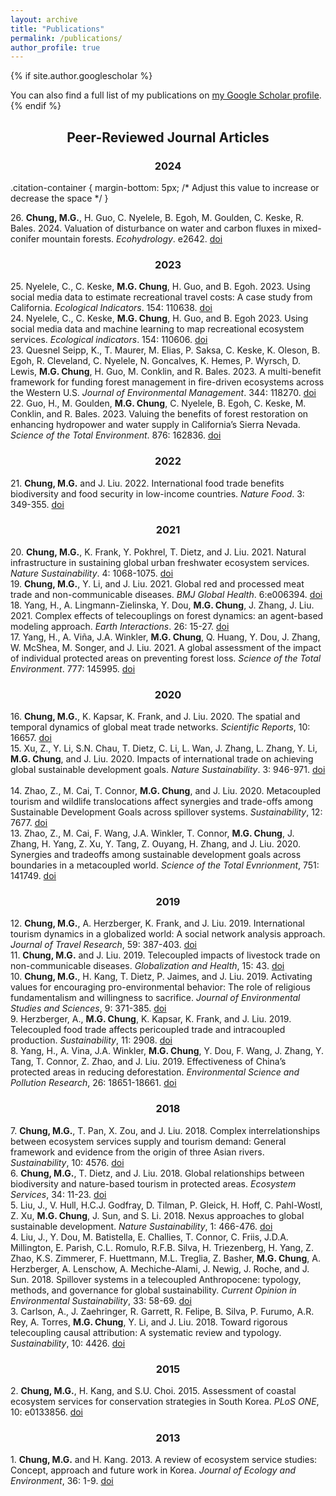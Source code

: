 ```yaml
---
layout: archive
title: "Publications"
permalink: /publications/
author_profile: true
---
```

{% if site.author.googlescholar %}
  <div class="wordwrap">You can also find a full list of my publications on <a href="{{site.author.googlescholar}}">my Google Scholar profile</a>.</div>
{% endif %}

<h2 style="text-align: center;">Peer-Reviewed Journal Articles</h2>

<h3 style="text-align: center;">2024</h3>

.citation-container {
    margin-bottom: 5px; /* Adjust this value to increase or decrease the space */
}

<div class="citation-container">
    26. <strong>Chung, M.G.</strong>, H. Guo, C. Nyelele, B. Egoh, M. Goulden, C. Keske, R. Bales. 2024. Valuation of disturbance on water and carbon fluxes in mixed-conifer mountain forests. <em>Ecohydrology</em>. e2642. 
    <a href="https://doi.org/10.1002/eco.2642">doi</a>
    <span style="display: inline-block;">
        <span class="__dimensions_badge_embed__" data-doi="10.1002/eco.2642" data-style="small_rectangle"></span>
        <script async src="https://badge.dimensions.ai/badge.js" charset="utf-8"></script>
    </span>
    <span style="display: inline-block;">
        <div data-badge-popover="right" data-badge-type="4" data-doi="10.1002/eco.2642" data-condensed="true" data-hide-no-mentions="true" class="altmetric-embed"></div>
        <script type='text/javascript' src='https://d1bxh8uas1mnw7.cloudfront.net/assets/embed.js'></script>
    </span>
</div>

<h3 style="text-align: center;">2023</h3>


<div class="citation-container">
    25. Nyelele, C., C. Keske, <strong>M.G. Chung</strong>, H. Guo, and B. Egoh. 2023. Using social media data to estimate recreational travel costs: A case study from California. <em>Ecological Indicators</em>. 154: 110638.
    <a href="https://doi.org/10.1016/j.ecolind.2023.110638">doi</a>
    <span style="display: inline-block;">
        <span class="__dimensions_badge_embed__" data-doi="10.1016/j.ecolind.2023.110638" data-style="small_rectangle"></span>
        <script async src="https://badge.dimensions.ai/badge.js" charset="utf-8"></script>
    </span>
    <span style="display: inline-block;">
        <div data-badge-popover="right" data-badge-type="4" data-doi="10.1016/j.ecolind.2023.110638" data-condensed="true" data-hide-no-mentions="true" class="altmetric-embed"></div>
        <script type='text/javascript' src='https://d1bxh8uas1mnw7.cloudfront.net/assets/embed.js'></script>
    </span>
</div>

<div class="citation-container">
    24. Nyelele, C., C. Keske, <strong>M.G. Chung</strong>, H. Guo, and B. Egoh 2023. Using social media data and machine learning to map recreational ecosystem services. <em>Ecological indicators</em>. 154: 110606.
    <a href="https://doi.org/10.1016/j.ecolind.2023.110606">doi</a>
    <span style="display: inline-block;">
        <span class="__dimensions_badge_embed__" data-doi="10.1016/j.ecolind.2023.110606" data-style="small_rectangle"></span>
        <script async src="https://badge.dimensions.ai/badge.js" charset="utf-8"></script>
    </span>
    <span style="display: inline-block;">
        <div data-badge-popover="right" data-badge-type="4" data-doi="10.1016/j.ecolind.2023.110606" data-condensed="true" data-hide-no-mentions="true" class="altmetric-embed"></div>
        <script type='text/javascript' src='https://d1bxh8uas1mnw7.cloudfront.net/assets/embed.js'></script>
    </span>
</div>

<div class="citation-container">
23. Quesnel Seipp, K., T. Maurer, M. Elias, P. Saksa, C. Keske, K. Oleson, B. Egoh, R. Cleveland, C. Nyelele, N. Goncalves, K. Hemes, P. Wyrsch, D. Lewis, <strong>M.G. Chung</strong>, H. Guo, M. Conklin, and R. Bales. 2023. A multi-benefit framework for funding forest management in fire-driven ecosystems across the Western U.S. <em>Journal of Environmental Management</em>. 344: 118270.
    <a href="https://doi.org/10.1016/j.jenvman.2023.118270">doi</a>
    <span style="display: inline-block;">
        <span class="__dimensions_badge_embed__" data-doi="10.1016/j.jenvman.2023.118270" data-style="small_rectangle"></span>
        <script async src="https://badge.dimensions.ai/badge.js" charset="utf-8"></script>
    </span>
    <span style="display: inline-block;">
        <div data-badge-popover="right" data-badge-type="4" data-doi="10.1016/j.jenvman.2023.118270" data-condensed="true" data-hide-no-mentions="true" class="altmetric-embed"></div>
        <script type='text/javascript' src='https://d1bxh8uas1mnw7.cloudfront.net/assets/embed.js'></script>
    </span>
</div>

<div class="citation-container">
22. Guo, H., M. Goulden, <strong>M.G. Chung</strong>, C. Nyelele, B. Egoh, C. Keske, M. Conklin, and R. Bales. 2023. Valuing the benefits of forest restoration on enhancing hydropower and water supply in California’s Sierra Nevada. <em>Science of the Total Environment</em>. 876: 162836.
    <a href="https://doi.org/10.1016/j.scitotenv.2023.162836">doi</a>
    <span style="display: inline-block;">
        <span class="__dimensions_badge_embed__" data-doi="10.1016/j.scitotenv.2023.162836" data-style="small_rectangle"></span>
        <script async src="https://badge.dimensions.ai/badge.js" charset="utf-8"></script>
    </span>
    <span style="display: inline-block;">
        <div data-badge-popover="right" data-badge-type="4" data-doi="10.1016/j.scitotenv.2023.162836" data-condensed="true" data-hide-no-mentions="true" class="altmetric-embed"></div>
        <script type='text/javascript' src='https://d1bxh8uas1mnw7.cloudfront.net/assets/embed.js'></script>
    </span>
</div>

<h3 style="text-align: center;">2022</h3>


<div class="citation-container">
21. <strong>Chung, M.G.</strong> and J. Liu. 2022. International food trade benefits biodiversity and food security in low-income countries. <em>Nature Food</em>. 3: 349-355.
    <a href="https://doi.org/10.1038/s43016-022-00499-7">doi</a>
    <span style="display: inline-block;">
        <span class="__dimensions_badge_embed__" data-doi="10.1038/s43016-022-00499-7" data-style="small_rectangle"></span>
        <script async src="https://badge.dimensions.ai/badge.js" charset="utf-8"></script>
    </span>
    <span style="display: inline-block;">
        <div data-badge-popover="right" data-badge-type="4" data-doi="10.1038/s43016-022-00499-7" data-condensed="true" data-hide-no-mentions="true" class="altmetric-embed"></div>
        <script type='text/javascript' src='https://d1bxh8uas1mnw7.cloudfront.net/assets/embed.js'></script>
    </span>
</div>

<h3 style="text-align: center;">2021</h3>


<div class="citation-container">
20. <strong>Chung, M.G.</strong>, K. Frank, Y. Pokhrel, T. Dietz, and J. Liu. 2021. Natural infrastructure in sustaining global urban freshwater ecosystem services. <em>Nature Sustainability</em>. 4: 1068-1075.
    <a href="https://doi.org/10.1038/s41893-021-00786-4">doi</a>
    <span style="display: inline-block;">
        <span class="__dimensions_badge_embed__" data-doi="10.1038/s41893-021-00786-4" data-style="small_rectangle"></span>
        <script async src="https://badge.dimensions.ai/badge.js" charset="utf-8"></script>
    </span>
    <span style="display: inline-block;">
        <div data-badge-popover="right" data-badge-type="4" data-doi="10.1038/s41893-021-00786-4" data-condensed="true" data-hide-no-mentions="true" class="altmetric-embed"></div>
        <script type='text/javascript' src='https://d1bxh8uas1mnw7.cloudfront.net/assets/embed.js'></script>
    </span>
</div>

<div class="citation-container">
19. <strong>Chung, M.G.</strong>, Y. Li, and J. Liu. 2021. Global red and processed meat trade and non-communicable diseases. <em>BMJ Global Health</em>. 6:e006394.
    <a href="https://doi.org/10.1136/bmjgh-2021-006394">doi</a>
    <span style="display: inline-block;">
        <span class="__dimensions_badge_embed__" data-doi="10.1136/bmjgh-2021-006394" data-style="small_rectangle"></span>
        <script async src="https://badge.dimensions.ai/badge.js" charset="utf-8"></script>
    </span>
    <span style="display: inline-block;">
        <div data-badge-popover="right" data-badge-type="4" data-doi="10.1136/bmjgh-2021-006394" data-condensed="true" data-hide-no-mentions="true" class="altmetric-embed"></div>
        <script type='text/javascript' src='https://d1bxh8uas1mnw7.cloudfront.net/assets/embed.js'></script>
    </span>
</div>

<div class="citation-container">
18. Yang, H., A. Lingmann-Zielinska, Y. Dou, <strong>M.G. Chung</strong>, J. Zhang, J. Liu. 2021. Complex effects of telecouplings on forest dynamics: an agent-based modeling approach. <em>Earth Interactions</em>. 26: 15-27.
    <a href="https://doi.org/10.1175/EI-D-20-0029.1">doi</a>
    <span style="display: inline-block;">
        <span class="__dimensions_badge_embed__" data-doi="10.1175/EI-D-20-0029.1" data-style="small_rectangle"></span>
        <script async src="https://badge.dimensions.ai/badge.js" charset="utf-8"></script>
    </span>
    <span style="display: inline-block;">
        <div data-badge-popover="right" data-badge-type="4" data-doi="10.1175/EI-D-20-0029.1" data-condensed="true" data-hide-no-mentions="true" class="altmetric-embed"></div>
        <script type='text/javascript' src='https://d1bxh8uas1mnw7.cloudfront.net/assets/embed.js'></script>
    </span>
</div>

<div class="citation-container">
17. Yang, H., A. Viña, J.A. Winkler, <strong>M.G. Chung</strong>, Q. Huang, Y. Dou, J. Zhang, W. McShea, M. Songer, and J. Liu. 2021. A global assessment of the impact of individual protected areas on preventing forest loss. <em>Science of the Total Environment</em>. 777: 145995.
    <a href="https://doi.org/10.1016/j.scitotenv.2021.145995">doi</a>
    <span style="display: inline-block;">
        <span class="__dimensions_badge_embed__" data-doi="10.1016/j.scitotenv.2021.145995" data-style="small_rectangle"></span>
        <script async src="https://badge.dimensions.ai/badge.js" charset="utf-8"></script>
    </span>
    <span style="display: inline-block;">
        <div data-badge-popover="right" data-badge-type="4" data-doi="10.1016/j.scitotenv.2021.145995" data-condensed="true" data-hide-no-mentions="true" class="altmetric-embed"></div>
        <script type='text/javascript' src='https://d1bxh8uas1mnw7.cloudfront.net/assets/embed.js'></script>
    </span>
</div>

<h3 style="text-align: center;">2020</h3>


<div class="citation-container">
    16. <strong>Chung, M.G.</strong>, K. Kapsar, K. Frank, and J. Liu. 2020. The spatial and temporal dynamics of global meat trade networks. <em>Scientific Reports</em>, 10: 16657.
    <a href="https://doi.org/10.1038/s41598-020-73591-2">doi</a>
    <span style="display: inline-block;">
        <span class="__dimensions_badge_embed__" data-doi="10.1038/s41598-020-73591-2" data-style="small_rectangle"></span>
        <script async src="https://badge.dimensions.ai/badge.js" charset="utf-8"></script>
    </span>
    <span style="display: inline-block;">
        <div data-badge-popover="right" data-badge-type="4" data-doi="10.1038/s41598-020-73591-2" data-condensed="true" data-hide-no-mentions="true" class="altmetric-embed"></div>
        <script type='text/javascript' src='https://d1bxh8uas1mnw7.cloudfront.net/assets/embed.js'></script>
    </span>
</div>

<div class="citation-container">
    15. Xu, Z., Y. Li, S.N. Chau, T. Dietz, C. Li, L. Wan, J. Zhang, L. Zhang, Y. Li, <strong>M.G. Chung</strong>, and J. Liu. 2020. Impacts of international trade on achieving global sustainable development goals. <em>Nature Sustainability</em>. 3: 946-971.
    <a href="https://doi.org/10.1038/s41893-020-0572-z">doi</a>
    <span style="display: inline-block;">
        <span class="__dimensions_badge_embed__" data-doi="10.1038/s41893-020-0572-z" data-style="small_rectangle"></span>
        <script async src="https://badge.dimensions.ai/badge.js" charset="utf-8"></script>
    </span>
    <span style="display: inline-block;">
        <div data-badge-popover="right" data-badge-type="4" data-doi="10.1038/s41893-020-0572-z" data-condensed="true" data-hide-no-mentions="true" class="altmetric-embed"></div>
        <script type='text/javascript' src='https://d1bxh8uas1mnw7.cloudfront.net/assets/embed.js'></script>
    </span>
</div>

<div class="citation-container">
    14. Zhao, Z., M. Cai, T. Connor, <strong>M.G. Chung</strong>, and J. Liu. 2020. Metacoupled tourism and wildlife translocations affect synergies and trade-offs among Sustainable Development Goals across spillover systems. <em>Sustainability</em>, 12: 7677.
    <a href="https://doi.org/10.3390/su12187677">doi</a>
    <span style="display: inline-block;">
        <span class="__dimensions_badge_embed__" data-doi="10.3390/su12187677" data-style="small_rectangle"></span>
        <script async src="https://badge.dimensions.ai/badge.js" charset="utf-8"></script>
    </span>
    <span style="display: inline-block;">
        <div data-badge-popover="right" data-badge-type="4" data-doi="10.3390/su12187677" data-condensed="true" data-hide-no-mentions="true" class="altmetric-embed"></div>
        <script type='text/javascript' src='https://d1bxh8uas1mnw7.cloudfront.net/assets/embed.js'></script>
    </span>
</div>

<div class="citation-container">
    13. Zhao, Z., M. Cai, F. Wang, J.A. Winkler, T. Connor, <strong>M.G. Chung</strong>, J. Zhang, H. Yang, Z. Xu, Y. Tang, Z. Ouyang, H. Zhang, and J. Liu. 2020. Synergies and tradeoffs among sustainable development goals across boundaries in a metacoupled world. <em>Science of the Total Evnrionment</em>, 751: 141749.
    <a href="https://doi.org/10.1016/j.scitotenv.2020.141749">doi</a>
    <span style="display: inline-block;">
        <span class="__dimensions_badge_embed__" data-doi="10.1016/j.scitotenv.2020.141749" data-style="small_rectangle"></span>
        <script async src="https://badge.dimensions.ai/badge.js" charset="utf-8"></script>
    </span>
    <span style="display: inline-block;">
        <div data-badge-popover="right" data-badge-type="4" data-doi="10.1016/j.scitotenv.2020.141749" data-condensed="true" data-hide-no-mentions="true" class="altmetric-embed"></div>
        <script type='text/javascript' src='https://d1bxh8uas1mnw7.cloudfront.net/assets/embed.js'></script>
    </span>
</div>


<h3 style="text-align: center;">2019</h3>


<div class="citation-container">
   12. <strong>Chung, M.G.</strong>, A. Herzberger, K. Frank, and J. Liu. 2019. International tourism dynamics in a globalized world: A social network analysis approach. <em>Journal of Travel Research</em>, 59: 387-403.
    <a href="https://doi.org/10.1177/0047287519844834">doi</a>
    <span style="display: inline-block;">
        <span class="__dimensions_badge_embed__" data-doi="10.1177/0047287519844834" data-style="small_rectangle"></span>
        <script async src="https://badge.dimensions.ai/badge.js" charset="utf-8"></script>
    </span>
    <span style="display: inline-block;">
        <div data-badge-popover="right" data-badge-type="4" data-doi="10.1177/0047287519844834" data-condensed="true" data-hide-no-mentions="true" class="altmetric-embed"></div>
        <script type='text/javascript' src='https://d1bxh8uas1mnw7.cloudfront.net/assets/embed.js'></script>
    </span>
</div>

<div class="citation-container">
   11. <strong>Chung, M.G.</strong> and J. Liu. 2019. Telecoupled impacts of livestock trade on non-communicable diseases. <em>Globalization and Health</em>, 15: 43.
    <a href="https://doi.org/10.1186/s12992-019-0481-y">doi</a>
    <span style="display: inline-block;">
        <span class="__dimensions_badge_embed__" data-doi="10.1186/s12992-019-0481-y" data-style="small_rectangle"></span>
        <script async src="https://badge.dimensions.ai/badge.js" charset="utf-8"></script>
    </span>
    <span style="display: inline-block;">
        <div data-badge-popover="right" data-badge-type="4" data-doi="10.1186/s12992-019-0481-y" data-condensed="true" data-hide-no-mentions="true" class="altmetric-embed"></div>
        <script type='text/javascript' src='https://d1bxh8uas1mnw7.cloudfront.net/assets/embed.js'></script>
    </span>
</div>


<div class="citation-container">
   10. <strong>Chung, M.G.</strong>, H. Kang, T. Dietz, P. Jaimes, and J. Liu. 2019. Activating values for encouraging pro-environmental behavior: The role of religious fundamentalism and willingness to sacrifice. <em>Journal of Environmental Studies and Sciences</em>, 9: 371-385.
    <a href="https://doi.org/10.1007/s13412-019-00562-z">doi</a>
    <span style="display: inline-block;">
        <span class="__dimensions_badge_embed__" data-doi="10.1007/s13412-019-00562-z" data-style="small_rectangle"></span>
        <script async src="https://badge.dimensions.ai/badge.js" charset="utf-8"></script>
    </span>
    <span style="display: inline-block;">
        <div data-badge-popover="right" data-badge-type="4" data-doi="10.1007/s13412-019-00562-z" data-condensed="true" data-hide-no-mentions="true" class="altmetric-embed"></div>
        <script type='text/javascript' src='https://d1bxh8uas1mnw7.cloudfront.net/assets/embed.js'></script>
    </span>
</div>

<div class="citation-container">
   9. Herzberger, A., <strong>M.G. Chung</strong>, K. Kapsar, K. Frank, and J. Liu. 2019. Telecoupled food trade affects pericoupled trade and intracoupled production. <em>Sustainability</em>, 11: 2908.
    <a href="https://doi.org/10.3390/su11102908">doi</a>
    <span style="display: inline-block;">
        <span class="__dimensions_badge_embed__" data-doi="10.3390/su11102908" data-style="small_rectangle"></span>
        <script async src="https://badge.dimensions.ai/badge.js" charset="utf-8"></script>
    </span>
    <span style="display: inline-block;">
        <div data-badge-popover="right" data-badge-type="4" data-doi="10.3390/su11102908" data-condensed="true" data-hide-no-mentions="true" class="altmetric-embed"></div>
        <script type='text/javascript' src='https://d1bxh8uas1mnw7.cloudfront.net/assets/embed.js'></script>
    </span>
</div>


<div class="citation-container">
   8. Yang, H., A. Vina, J.A. Winkler, <strong>M.G. Chung</strong>, Y. Dou, F. Wang, J. Zhang, Y. Tang, T. Connor, Z. Zhao, and J. Liu. 2019. Effectiveness of China’s protected areas in reducing deforestation. <em>Environmental Science and Pollution Research</em>, 26: 18651-18661. 
    <a href="https://doi.org/10.1007/s11356-019-05232-9">doi</a>
    <span style="display: inline-block;">
        <span class="__dimensions_badge_embed__" data-doi="10.1007/s11356-019-05232-9" data-style="small_rectangle"></span>
        <script async src="https://badge.dimensions.ai/badge.js" charset="utf-8"></script>
    </span>
    <span style="display: inline-block;">
        <div data-badge-popover="right" data-badge-type="4" data-doi="10.1007/s11356-019-05232-9" data-condensed="true" data-hide-no-mentions="true" class="altmetric-embed"></div>
        <script type='text/javascript' src='https://d1bxh8uas1mnw7.cloudfront.net/assets/embed.js'></script>
    </span>
</div>

<h3 style="text-align: center;">2018</h3>

<div class="citation-container">
   7. <strong>Chung, M.G.</strong>, T. Pan, X. Zou, and J. Liu. 2018. Complex interrelationships between ecosystem services supply and tourism demand: General framework and evidence from the origin of three Asian rivers. <em>Sustainability</em>, 10: 4576. 
    <a href="https://doi.org/10.3390/su10124576">doi</a>
    <span style="display: inline-block;">
        <span class="__dimensions_badge_embed__" data-doi="10.3390/su10124576" data-style="small_rectangle"></span>
        <script async src="https://badge.dimensions.ai/badge.js" charset="utf-8"></script>
    </span>
    <span style="display: inline-block;">
        <div data-badge-popover="right" data-badge-type="4" data-doi="10.3390/su10124576" data-condensed="true" data-hide-no-mentions="true" class="altmetric-embed"></div>
        <script type='text/javascript' src='https://d1bxh8uas1mnw7.cloudfront.net/assets/embed.js'></script>
    </span>
</div>

<div class="citation-container">
   6. <strong>Chung, M.G.</strong>, T. Dietz, and J. Liu. 2018. Global relationships between biodiversity and nature-based tourism in protected areas. <em>Ecosystem Services</em>, 34: 11-23. 
    <a href="https://doi.org/10.1016/j.ecoser.2018.09.004">doi</a>
    <span style="display: inline-block;">
        <span class="__dimensions_badge_embed__" data-doi="10.1016/j.ecoser.2018.09.004" data-style="small_rectangle"></span>
        <script async src="https://badge.dimensions.ai/badge.js" charset="utf-8"></script>
    </span>
    <span style="display: inline-block;">
        <div data-badge-popover="right" data-badge-type="4" data-doi="10.1016/j.ecoser.2018.09.004" data-condensed="true" data-hide-no-mentions="true" class="altmetric-embed"></div>
        <script type='text/javascript' src='https://d1bxh8uas1mnw7.cloudfront.net/assets/embed.js'></script>
    </span>
</div>

<div class="citation-container">
   5. Liu, J., V. Hull, H.C.J. Godfray, D. Tilman, P. Gleick, H. Hoff, C. Pahl-Wostl, Z. Xu, <strong>M.G. Chung</strong>, J. Sun, and S. Li. 2018. Nexus approaches to global sustainable development. <em>Nature Sustainability</em>, 1: 466-476.
    <a href="https://doi.org/10.1038/s41893-018-0135-8">doi</a>
    <span style="display: inline-block;">
        <span class="__dimensions_badge_embed__" data-doi="10.1038/s41893-018-0135-8" data-style="small_rectangle"></span>
        <script async src="https://badge.dimensions.ai/badge.js" charset="utf-8"></script>
    </span>
    <span style="display: inline-block;">
        <div data-badge-popover="right" data-badge-type="4" data-doi="10.1038/s41893-018-0135-8" data-condensed="true" data-hide-no-mentions="true" class="altmetric-embed"></div>
        <script type='text/javascript' src='https://d1bxh8uas1mnw7.cloudfront.net/assets/embed.js'></script>
    </span>
</div>

<div class="citation-container">
   4. Liu, J., Y. Dou, M. Batistella, E. Challies, T. Connor, C. Friis, J.D.A. Millington, E. Parish, C.L. Romulo, R.F.B. Silva, H. Triezenberg, H. Yang, Z. Zhao, K.S. Zimmerer, F. Huettmann, M.L. Treglia, Z. Basher, <strong>M.G. Chung</strong>, A. Herzberger, A. Lenschow, A. Mechiche-Alami, J. Newig, J. Roche, and J. Sun. 2018. Spillover systems in a telecoupled Anthropocene: typology, methods, and governance for global sustainability. <em>Current Opinion in Environmental Sustainability</em>, 33: 58-69.
    <a href="https://doi.org/10.1016/j.cosust.2018.04.009">doi</a>
    <span style="display: inline-block;">
        <span class="__dimensions_badge_embed__" data-doi="10.1016/j.cosust.2018.04.009" data-style="small_rectangle"></span>
        <script async src="https://badge.dimensions.ai/badge.js" charset="utf-8"></script>
    </span>
    <span style="display: inline-block;">
        <div data-badge-popover="right" data-badge-type="4" data-doi="10.1016/j.cosust.2018.04.009" data-condensed="true" data-hide-no-mentions="true" class="altmetric-embed"></div>
        <script type='text/javascript' src='https://d1bxh8uas1mnw7.cloudfront.net/assets/embed.js'></script>
    </span>
</div>

<div class="citation-container">
  3. Carlson, A., J. Zaehringer, R. Garrett, R. Felipe, B. Silva, P. Furumo, A.R. Rey, A. Torres, <strong>M.G. Chung</strong>, Y. Li, and J. Liu. 2018. Toward rigorous telecoupling causal attribution: A systematic review and typology. <em>Sustainability</em>, 10: 4426. 
    <a href="https://doi.org/10.3390/su10124426">doi</a>
    <span style="display: inline-block;">
        <span class="__dimensions_badge_embed__" data-doi="10.3390/su10124426" data-style="small_rectangle"></span>
        <script async src="https://badge.dimensions.ai/badge.js" charset="utf-8"></script>
    </span>
    <span style="display: inline-block;">
        <div data-badge-popover="right" data-badge-type="4" data-doi="10.3390/su10124426" data-condensed="true" data-hide-no-mentions="true" class="altmetric-embed"></div>
        <script type='text/javascript' src='https://d1bxh8uas1mnw7.cloudfront.net/assets/embed.js'></script>
    </span>
</div>

<h3 style="text-align: center;">2015</h3>


<div class="citation-container">
  2. <strong>Chung, M.G.</strong>, H. Kang, and S.U. Choi. 2015. Assessment of coastal ecosystem services for conservation strategies in South Korea. <em>PLoS ONE</em>, 10: e0133856.   
    <a href="https://doi.org/10.1371/journal.pone.0133856">doi</a>
    <span style="display: inline-block;">
        <span class="__dimensions_badge_embed__" data-doi="10.1371/journal.pone.0133856" data-style="small_rectangle"></span>
        <script async src="https://badge.dimensions.ai/badge.js" charset="utf-8"></script>
    </span>
    <span style="display: inline-block;">
        <div data-badge-popover="right" data-badge-type="4" data-doi="10.1371/journal.pone.0133856" data-condensed="true" data-hide-no-mentions="true" class="altmetric-embed"></div>
        <script type='text/javascript' src='https://d1bxh8uas1mnw7.cloudfront.net/assets/embed.js'></script>
    </span>
</div>

<h3 style="text-align: center;">2013</h3>

<div class="citation-container">
  1. <strong>Chung, M.G.</strong> and H. Kang. 2013. A review of ecosystem service studies: Concept, approach and future work in Korea. <em>Journal of Ecology and Environment</em>, 36: 1-9. 
    <a href="https://doi.org/10.5141/ecoenv.2013.001">doi</a>
    <span style="display: inline-block;">
        <span class="__dimensions_badge_embed__" data-doi="10.5141/ecoenv.2013.001" data-style="small_rectangle"></span>
        <script async src="https://badge.dimensions.ai/badge.js" charset="utf-8"></script>
    </span>
    <span style="display: inline-block;">
        <div data-badge-popover="right" data-badge-type="4" data-doi="10.5141/ecoenv.2013.001" data-condensed="true" data-hide-no-mentions="true" class="altmetric-embed"></div>
        <script type='text/javascript' src='https://d1bxh8uas1mnw7.cloudfront.net/assets/embed.js'></script>
    </span>
</div>


 




